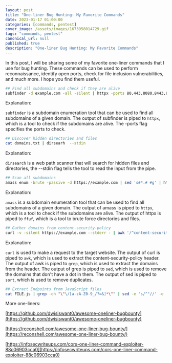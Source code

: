```yaml
---
layout: post
title: "One-liner Bug Hunting: My Favorite Commands"
date: 2023-01-17 01:00:00
categories: [commands, pentest]
cover_image: /assets/images/1673958014729.gif
tags: "commands, pentest"
canonical_url: null
published: true
description: "One-liner Bug Hunting: My Favorite Commands"
---
```


In this post, I will be sharing some of my favorite one-liner commands that I use for bug hunting. These commands can be used to perform reconnaissance, identify open ports, check for file inclusion vulnerabilities, and much more. I hope you find them useful.

```bash
## Find all subdomains and check if they are alive
subfinder -d example.com -all -silent | httpx -ports 80,443,8080,8443,9001,9002,9000 -follow-redirects -status-code -title -content-length
```

Explanation:

`subfinder` is a subdomain enumeration tool that can be used to find all subdomains of a given domain. The output of subfinder is piped to `httpx`, which is a tool to check if the subdomains are alive. The -ports flag specifies the ports to check.

```bash
## Discover hidden directories and files
cat domains.txt | dirsearh  --stdin
```

Explanation:

`dirsearch` is a web path scanner that will search for hidden files and directories, the --stdin flag tells the tool to read the input from the pipe.

```bash
## Scan all subdomains
amass enum -brute -passive -d https://example.com | sed 's#*.# #g' | httpx -silent -threads 10 | xargs -I@ sh -c 'ffuf -w wordlist.txt -u @/FUZZ -mc 200'
```

Explanation:

`amass` is a subdomain enumeration tool that can be used to find all subdomains of a given domain. The output of amass is piped to `httpx`, which is a tool to check if the subdomains are alive. The output of httpx is piped to `ffuf`, which is a tool to brute force directories and files.

```bash
## Gather domains from content-security-policy
curl -v -silent https://example.com --stderr - | awk '/^content-security-policy:/' | grep -Eo "[a-zA-Z0-9./?=_-]*" |  sed -e '/\./!d' -e '/[^A-Za-z0-9._-]/d' -e 's/^\.//' | sort -u
```

Explanation:

`curl` is used to make a request to the target website. The output of curl is piped to `awk`, which is used to extract the content-security-policy header. The output of awk is piped to `grep`, which is used to extract the domains from the header. The output of grep is piped to `sed`, which is used to remove the domains that don't have a dot in them. The output of sed is piped to `sort`, which is used to remove duplicates.

```bash
## Extract Endpoints from JavaScript files
cat FILE.js | grep -oh "\"\/[a-zA-Z0-9_/?=&]*\"" | sed -e 's/^"//' -e 's/"$//' | sort -u
```

More one-liners:

[https://github.com/dwisiswant0/awesome-oneliner-bugbounty](https://github.com/dwisiswant0/awesome-oneliner-bugbounty)

[https://reconshell.com/awesome-one-liner-bug-bounty/](https://reconshell.com/awesome-one-liner-bug-bounty/)

[https://infosecwriteups.com/cors-one-liner-command-exploiter-88c06903cca0](https://infosecwriteups.com/cors-one-liner-command-exploiter-88c06903cca0)
